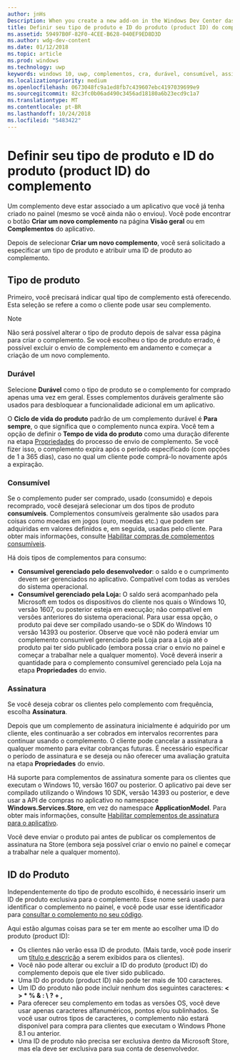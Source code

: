 ```yaml
---
author: jnHs
Description: When you create a new add-on in the Windows Dev Center dashboard, you need to specify a product type and assign it a product ID.
title: Definir seu tipo de produto e ID do produto (product ID) do complemento
ms.assetid: 59497B0F-82F0-4CEE-B628-040EF9ED8D3D
ms.author: wdg-dev-content
ms.date: 01/12/2018
ms.topic: article
ms.prod: windows
ms.technology: uwp
keywords: windows 10, uwp, complementos, cra, durável, consumível, assinatura, tipo de produto, id do produto, compra realizada em aplicativo, produto no aplicativo
ms.localizationpriority: medium
ms.openlocfilehash: 0673048fc9a1ed8fb7c439607ebc4197039699e9
ms.sourcegitcommit: 82c3fc0b06ad490c3456ad18180a6b23ecd9c1a7
ms.translationtype: MT
ms.contentlocale: pt-BR
ms.lasthandoff: 10/24/2018
ms.locfileid: "5483422"
---
```

# <a name="set-your-add-on-product-type-and-product-id"></a>Definir seu tipo de produto e ID do produto (product ID) do complemento

Um complemento deve estar associado a um aplicativo que você já tenha criado no painel (mesmo se você ainda não o enviou). Você pode encontrar o botão **Criar um novo complemento** na página **Visão geral** ou em **Complementos** do aplicativo.

Depois de selecionar **Criar um novo complemento**, você será solicitado a especificar um tipo de produto e atribuir uma ID de produto ao complemento.

## <a name="product-type"></a>Tipo de produto

Primeiro, você precisará indicar qual tipo de complemento está oferecendo. Esta seleção se refere a como o cliente pode usar seu complemento.

> [!NOTE]
> Não será possível alterar o tipo de produto depois de salvar essa página para criar o complemento. Se você escolheu o tipo de produto errado, é possível excluir o envio de complemento em andamento e começar a criação de um novo complemento.

<span id="durable" />

### <a name="durable"></a>Durável

Selecione **Durável** como o tipo de produto se o complemento for comprado apenas uma vez em geral. Esses complementos duráveis geralmente são usados para desbloquear a funcionalidade adicional em um aplicativo.

O **Ciclo de vida do produto** padrão de um complemento durável é **Para sempre**, o que significa que o complemento nunca expira. Você tem a opção de definir o **Tempo de vida do produto** como uma duração diferente na etapa [Propriedades](enter-add-on-properties.md) do processo de envio de complemento. Se você fizer isso, o complemento expira após o período especificado (com opções de 1 a 365 dias), caso no qual um cliente pode comprá-lo novamente após a expiração.

<span id="consumable" />

### <a name="consumable"></a>Consumível

Se o complemento puder ser comprado, usado (consumido) e depois recomprado, você desejará selecionar um dos tipos de produto **consumíveis**. Complementos consumíveis geralmente são usados para coisas como moedas em jogos (ouro, moedas etc.) que podem ser adquiridas em valores definidos e, em seguida, usadas pelo cliente. Para obter mais informações, consulte [Habilitar compras de complementos consumíveis](../monetize/enable-consumable-add-on-purchases.md).

Há dois tipos de complementos para consumo:
- **Consumível gerenciado pelo desenvolvedor**: o saldo e o cumprimento devem ser gerenciados no aplicativo. Compatível com todas as versões do sistema operacional.
- **Consumível gerenciado pela Loja:** O saldo será acompanhado pela Microsoft em todos os dispositivos do cliente nos quais o Windows 10, versão 1607, ou posterior esteja em execução; não compatível em versões anteriores do sistema operacional. Para usar essa opção, o produto pai deve ser compilado usando-se o SDK do Windows 10 versão 14393 ou posterior. Observe que você não poderá enviar um complemento consumível gerenciado pela Loja para a Loja até o produto pai ter sido publicado (embora possa criar o envio no painel e começar a trabalhar nele a qualquer momento). Você deverá inserir a quantidade para o complemento consumível gerenciado pela Loja na etapa **Propriedades** do envio.

<span id="subscription" />

### <a name="subscription"></a>Assinatura

Se você deseja cobrar os clientes pelo complemento com frequência, escolha **Assinatura**.

Depois que um complemento de assinatura inicialmente é adquirido por um cliente, eles continuarão a ser cobrados em intervalos recorrentes para continuar usando o complemento. O cliente pode cancelar a assinatura a qualquer momento para evitar cobranças futuras. É necessário especificar o período de assinatura e se deseja ou não oferecer uma avaliação gratuita na etapa **Propriedades** do envio.

Há suporte para complementos de assinatura somente para os clientes que executam o Windows 10, versão 1607 ou posterior. O aplicativo pai deve ser compilado utilizando o Windows 10 SDK, versão 14393 ou posterior, e deve usar a API de compras no aplicativo no namespace **Windows.Services.Store**, em vez do namespace **ApplicationModel**. Para obter mais informações, consulte [Habilitar complementos de assinatura para o aplicativo](../monetize/enable-subscription-add-ons-for-your-app.md).

Você deve enviar o produto pai antes de publicar os complementos de assinatura na Store (embora seja possível criar o envio no painel e começar a trabalhar nele a qualquer momento).

## <a name="product-id"></a>ID do Produto

Independentemente do tipo de produto escolhido, é necessário inserir um ID de produto exclusiva para o complemento. Esse nome será usado para identificar o complemento no painel, e você pode usar esse identificador para [consultar o complemento no seu código](../monetize/in-app-purchases-and-trials.md#how-to-use-product-ids-for-add-ons-in-your-code).

Aqui estão algumas coisas para se ter em mente ao escolher uma ID do produto (product ID):

-   Os clientes não verão essa ID de produto. (Mais tarde, você pode inserir um [título e descrição](create-add-on-descriptions.md) a serem exibidos para os clientes).
-   Você não pode alterar ou excluir a ID do produto (product ID) do complemento depois que ele tiver sido publicado.
-   Uma ID do produto (product ID) não pode ter mais de 100 caracteres.
-   Um ID do produto não pode incluir nenhum dos seguintes caracteres: **&lt; &gt; \* % & : \\ ? + ,**
-   Para oferecer seu complemento em todas as versões OS, você deve usar apenas caracteres alfanuméricos, pontos e/ou sublinhados. Se você usar outros tipos de caracteres, o complemento não estará disponível para compra para clientes que executam o Windows Phone 8.1 ou anterior.
-   Uma ID de produto não precisa ser exclusiva dentro da Microsoft Store, mas ela deve ser exclusiva para sua conta de desenvolvedor.
 
